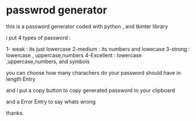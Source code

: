 # passwrod generator
  this is a password generator coded with python , and tkinter library 

 i put 4 types of password :

 1- weak : its just lowercase 
 2-medium : its numbers and lowecase 
 3-strong : lowercase , uppercase,numbers
 4-Excellent : lowercase ,uppercase,numbers, and symbols

 you can choose how many charachers do your password should have in length Entry

 and i put a copy button to copy generated password to your clipboard 

 and a Error Entry to say whats wrong 

 thanks.




